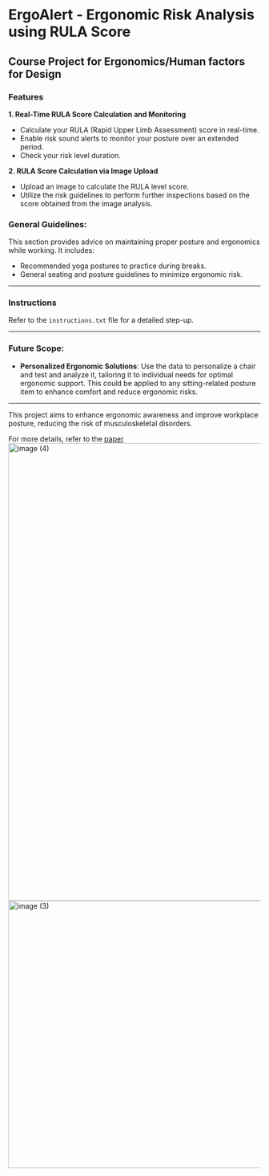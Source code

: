 # ErgoAlert - Ergonomic Risk Analysis using RULA Score

## Course Project for Ergonomics/Human factors for Design

### Features

**1. Real-Time RULA Score Calculation and Monitoring**
- Calculate your RULA (Rapid Upper Limb Assessment) score in real-time.
- Enable risk sound alerts to monitor your posture over an extended period.
- Check your risk level duration.

**2. RULA Score Calculation via Image Upload**
- Upload an image to calculate the RULA level score.
- Utilize the risk guidelines to perform further inspections based on the score obtained from the image analysis.

### General Guidelines:

This section provides advice on maintaining proper posture and ergonomics while working. It includes:
- Recommended yoga postures to practice during breaks.
- General seating and posture guidelines to minimize ergonomic risk.

---

### Instructions

Refer to the `instructions.txt` file for a detailed step-up.

---
### Future Scope:

- **Personalized Ergonomic Solutions**: Use the data to personalize a chair and test and analyze it, tailoring it to individual needs for optimal ergonomic support. This could be applied to any sitting-related posture item to enhance comfort and reduce ergonomic risks.

---

This project aims to enhance ergonomic awareness and improve workplace posture, reducing the risk of musculoskeletal disorders.

For more details, refer to the [paper](G13_EFD_Project_Paper.pdf)
<img width="912" alt="image (4)" src="https://github.com/Annu117/Ergonomic_Risk/assets/108427028/1f9ac04d-2bf6-4084-87b5-b67d4019ef97">
<img width="533" alt="image (3)" src="https://github.com/Annu117/Ergonomic_Risk/assets/108427028/0f804be0-f439-4d6c-bf7d-69672c35d5a0">
